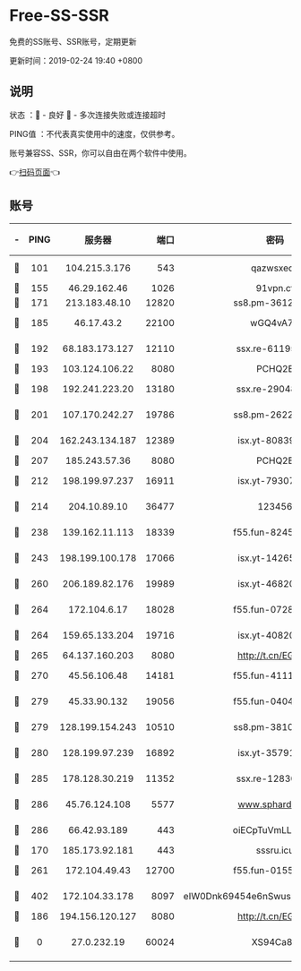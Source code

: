 # Free-SS-SSR

免费的SS账号、SSR账号，定期更新

更新时间：2019-02-24 19:40 +0800

## 说明

状态     ：🙂 - 良好 🙁 - 多次连接失败或连接超时

PING值   ：不代表真实使用中的速度，仅供参考。

账号兼容SS、SSR，你可以自由在两个软件中使用。

👉[扫码页面](https://liesauer.github.io/free-ss-ssr.github.io/)👈

## 账号

|-|PING|服务器|端口|密码|加密方式|区域|
|:----:|:----:|:-----:|-----:|:----:|:----:|:----:|
|🙂|101|104.215.3.176|543|qazwsxedc|aes-256-gcm|JP|
|🙂|155|46.29.162.46|1026|91vpn.cf|rc4-md5|RU|
|🙂|171|213.183.48.10|12820|ss8.pm-36124269|rc4-md5|RU|
|🙂|185|46.17.43.2|22100|wGQ4vA7D|aes-256-gcm|RU|
|🙂|192|68.183.173.127|12110|ssx.re-61195437|aes-256-cfb|US|
|🙂|193|103.124.106.22|8080|PCHQ2E|rc4-md5|US|
|🙂|198|192.241.223.20|13180|ssx.re-29048876|aes-256-cfb|US|
|🙂|201|107.170.242.27|19786|ss8.pm-26221677|aes-256-cfb|US|
|🙂|204|162.243.134.187|12389|isx.yt-80839009|aes-256-cfb|US|
|🙂|207|185.243.57.36|8080|PCHQ2E|rc4-md5|US|
|🙂|212|198.199.97.237|16911|isx.yt-79307511|aes-256-cfb|US|
|🙂|214|204.10.89.10|36477|123456|aes-256-cfb|US|
|🙂|238|139.162.11.113|18339|f55.fun-82455292|aes-256-cfb|SG|
|🙂|243|198.199.100.178|17066|isx.yt-14265222|aes-256-cfb|US|
|🙂|260|206.189.82.176|19989|isx.yt-46820019|aes-256-cfb|SG|
|🙂|264|172.104.6.17|18028|f55.fun-07282375|aes-256-cfb|US|
|🙂|264|159.65.133.204|19716|isx.yt-40820424|aes-256-cfb|SG|
|🙂|265|64.137.160.203|8080|http://t.cn/EGJIyrl|rc4-md5|CA|
|🙂|270|45.56.106.48|14181|f55.fun-41115808|aes-256-cfb|US|
|🙂|279|45.33.90.132|19056|f55.fun-04047720|aes-256-cfb|US|
|🙂|279|128.199.154.243|10510|ss8.pm-38103435|aes-256-cfb|SG|
|🙂|280|128.199.97.239|16892|isx.yt-35791266|aes-256-cfb|SG|
|🙂|285|178.128.30.219|11352|ssx.re-12830848|aes-256-cfb|SG|
|🙂|286|45.76.124.108|5577|www.sphard.com|aes-256-cfb|AU|
|🙂|286|66.42.93.189|443|oiECpTuVmLLxk4Ts|aes-256-cfb|US|
|🙂|170|185.173.92.181|443|sssru.icu|rc4-md5|RU|
|🙂|261|172.104.49.43|12700|f55.fun-01558008|aes-256-cfb|SG|
|🙂|402|172.104.33.178|8097|eIW0Dnk69454e6nSwuspv9DmS201tQ0D|aes-256-cfb|SG|
|🙁|186|194.156.120.127|8080|http://t.cn/EGJIyrl|rc4-md5|RU|
|🙁|0|27.0.232.19|60024|XS94Ca8K|xchacha20-ietf-poly1305|HK|
